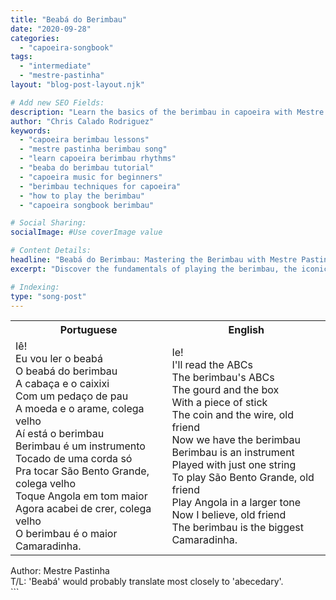 ```yaml
---
title: "Beabá do Berimbau"
date: "2020-09-28"
categories:
  - "capoeira-songbook"
tags:
  - "intermediate"
  - "mestre-pastinha"
layout: "blog-post-layout.njk"

# Add new SEO Fields:
description: "Learn the basics of the berimbau in capoeira with Mestre Pastinha's song, 'Beabá do Berimbau'. Explore rhythms and techniques. "
author: "Chris Calado Rodriguez"
keywords:
  - "capoeira berimbau lessons"
  - "mestre pastinha berimbau song"
  - "learn capoeira berimbau rhythms"
  - "beaba do berimbau tutorial"
  - "capoeira music for beginners"
  - "berimbau techniques for capoeira"
  - "how to play the berimbau"
  - "capoeira songbook berimbau"

# Social Sharing:
socialImage: #Use coverImage value

# Content Details:
headline: "Beabá do Berimbau: Mastering the Berimbau with Mestre Pastinha"
excerpt: "Discover the fundamentals of playing the berimbau, the iconic instrument of capoeira, through Mestre Pastinha's insightful song."

# Indexing:
type: "song-post"
---
```



<table class="capoeira-table">
    <tr class="header-row">
        <th>Portuguese</th>
        <th>English</th>
    </tr>
    <tr>
        <td>Iê! <br>
Eu vou ler o beabá <br>
O beabá do berimbau <br>
A cabaça e o caixixi <br>
Com um pedaço de pau <br>
A moeda e o arame, colega velho <br>
Aí está o berimbau <br>
Berimbau é um instrumento <br>
Tocado de uma corda só <br>
Pra tocar São Bento Grande, colega velho <br>
Toque Angola em tom maior <br>
Agora acabei de crer, colega velho <br>
O berimbau é o maior Camaradinha.</td>
        <td>Ie! <br>
I'll read the ABCs <br>
The berimbau's ABCs <br>
The gourd and the box <br>
With a piece of stick <br>
The coin and the wire, old friend <br>
Now we have the berimbau <br>
Berimbau is an instrument <br>
Played with just one string <br>
To play São Bento Grande, old friend <br>
Play Angola in a larger tone <br>
Now I believe, old friend <br>
The berimbau is the biggest Camaradinha.</td>
    </tr>
</table>
<figcaption>
    Author: Mestre Pastinha<br>
    T/L: 'Beabá' would probably translate most closely to 'abecedary'.
</figcaption>
```